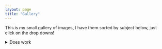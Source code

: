 ```yaml
---
layout: page
title: "Gallery"
---
```


This is my small gallery of images, I have them sorted by subject below, just click on the drop downs!

<details><summary>Does work</summary>

[hi](https://hello.ca)

</details>
